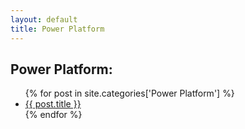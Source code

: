 ```yaml
---
layout: default
title: Power Platform
---
```


<h2>Power Platform:</h2>

<ul>
  {% for post in site.categories['Power Platform'] %}
  <li>
    <a href="{{ post.url }}">{{ post.title }}</a>
  </li>
  {% endfor %}
</ul>

